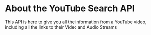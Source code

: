 # About the YouTube Search API

This API is here to give you all the information from a YouTube video, including all the links to their Video and Audio Streams
